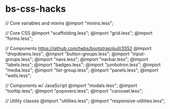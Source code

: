 bs-css-hacks
============

// Core variables and mixins
@import "mixins.less";

// Core CSS
@import "scaffolding.less";
@import "grid.less";
@import "forms.less";

// Components
https://github.com/twbs/bootstrap/pull/3552
@import "dropdowns.less";
@import "button-groups.less";
@import "input-groups.less";
@import "navs.less";
@import "navbar.less";
@import "labels.less";
@import "badges.less";
@import "jumbotron.less";
@import "media.less";
@import "list-group.less";
@import "panels.less";
@import "wells.less";

// Components w/ JavaScript
@import "modals.less";
@import "tooltip.less";
@import "popovers.less";
@import "carousel.less";

// Utility classes
@import "utilities.less";
@import "responsive-utilities.less";
